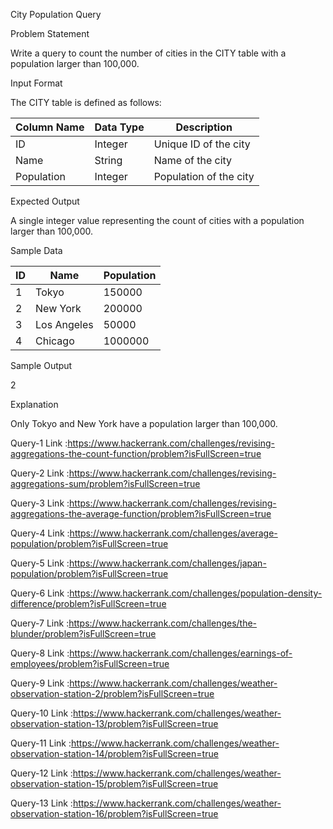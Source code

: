 City Population Query

Problem Statement

Write a query to count the number of cities in the CITY table with a population larger than 100,000.

Input Format

The CITY table is defined as follows:

| Column Name | Data Type | Description |
| --- | --- | --- |
| ID | Integer | Unique ID of the city |
| Name | String | Name of the city |
| Population | Integer | Population of the city |

Expected Output

A single integer value representing the count of cities with a population larger than 100,000.

Sample Data

| ID | Name | Population |
| --- | --- | --- |
| 1 | Tokyo | 150000 |
| 2 | New York | 200000 |
| 3 | Los Angeles | 50000 |
| 4 | Chicago | 1000000 |

Sample Output

2

Explanation

Only Tokyo and New York have a population larger than 100,000.

Query-1 Link :https://www.hackerrank.com/challenges/revising-aggregations-the-count-function/problem?isFullScreen=true

Query-2 Link :https://www.hackerrank.com/challenges/revising-aggregations-sum/problem?isFullScreen=true

Query-3 Link :https://www.hackerrank.com/challenges/revising-aggregations-the-average-function/problem?isFullScreen=true

Query-4 Link :https://www.hackerrank.com/challenges/average-population/problem?isFullScreen=true

Query-5 Link :https://www.hackerrank.com/challenges/japan-population/problem?isFullScreen=true

Query-6 Link :https://www.hackerrank.com/challenges/population-density-difference/problem?isFullScreen=true

Query-7 Link :https://www.hackerrank.com/challenges/the-blunder/problem?isFullScreen=true

Query-8 Link :https://www.hackerrank.com/challenges/earnings-of-employees/problem?isFullScreen=true

Query-9 Link :https://www.hackerrank.com/challenges/weather-observation-station-2/problem?isFullScreen=true

Query-10 Link :https://www.hackerrank.com/challenges/weather-observation-station-13/problem?isFullScreen=true

Query-11 Link :https://www.hackerrank.com/challenges/weather-observation-station-14/problem?isFullScreen=true

Query-12 Link :https://www.hackerrank.com/challenges/weather-observation-station-15/problem?isFullScreen=true

Query-13 Link :https://www.hackerrank.com/challenges/weather-observation-station-16/problem?isFullScreen=true

